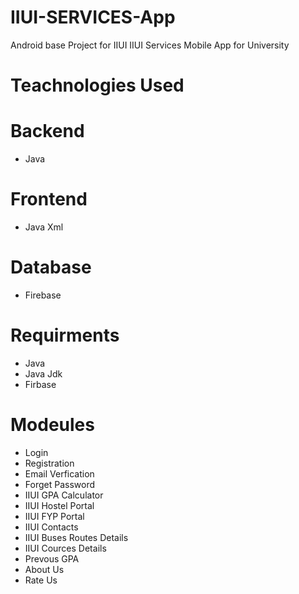# IIUI-SERVICES-App
Android base Project for IIUI 
IIUI Services Mobile App for University

# Teachnologies Used
# Backend
- Java
# Frontend
- Java Xml
# Database
- Firebase

 # Requirments
 - Java
 - Java Jdk
 - Firbase 
 # Modeules
 - Login
 - Registration 
 - Email Verfication
 - Forget Password
 - IIUI GPA Calculator
 - IIUI Hostel Portal
 - IIUI FYP Portal
 - IIUI Contacts
 - IIUI Buses Routes Details
 - IIUI Cources Details 
 - Prevous GPA
 - About Us
 - Rate Us
 
